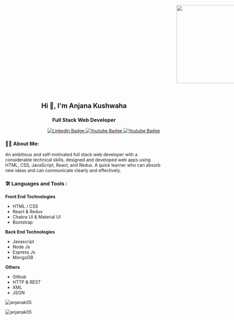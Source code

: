 

<div align="center" style="width:50%;height:250px; margin-Left:60% ;padding-bottom:6%;"><img src="https://media.giphy.com/media/L1R1tvI9svkIWwpVYr/giphy.gif" width="50%" height="250px" style="position:absolute" frameBorder="0" class="giphy-embed" allowFullScreen></img></div>


<h2 align="center">Hi 👋, I'm Anjana Kushwaha</h2>
<h3 align="center">Full Stack Web Developer</h3>
<div align="center" id="badges" style="margin-Left:25%">
  <a href="https://www.linkedin.com/in/anjana-kushwaha/">
    <img src="https://img.shields.io/badge/LinkedIn-blue?style=for-the-badge&logo=linkedin&logoColor=white" alt="LinkedIn Badge"/>
  </a>
  <a href="https://github.com/anjanak05">
    <img src="https://img.shields.io/badge/Github-black?style=for-the-badge&logo=github&logoColor=white" alt="Youtube Badge"/>
  </a>
  <a href="your-Download-URL">
    <img src="https://img.shields.io/badge/Portfolio-green?style=for-the-badge&logo=&logoColor=white" alt="Youtube Badge"/>
  </a>
</div>


### :woman_technologist: About Me: 
An ambitious and self-motivated full stack web developer with a considerable technical skills,  designed and developed web apps using HTML, CSS, JavaScript, React, and Redux. A quick learner who can absorb new ideas and can communicate clearly and effectively.

### :hammer_and_wrench: Languages and Tools :

 **Front End Technologies**
- HTML / CSS
- React & Redux
- Chakra UI & Material UI
- Bootstrap

 **Back End Technologies**
- Javascript
- Node Js
- Express Js
- MongoDB

**Others**
- Github
- HTTP & REST
- XML
- JSON
 

<p><img align="center" src="https://github-readme-stats.vercel.app/api/top-langs?username=anjanak05&show_icons=true&locale=en&layout=compact" alt="anjanak05" /></p>


<p><img align="center" src="https://github-readme-streak-stats.herokuapp.com/?user=anjanak05&" alt="anjanak05" /></p>

